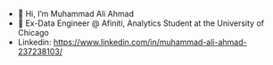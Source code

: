- 👋 Hi, I’m Muhammad Ali Ahmad 
- 🌱 Ex-Data Engineer @ Afiniti, Analytics Student at the University of Chicago
- Linkedin: https://www.linkedin.com/in/muhammad-ali-ahmad-237238103/

<!---
aliahmad02426/aliahmad02426 is a ✨ special ✨ repository because its `README.md` (this file) appears on your GitHub profile.
You can click the Preview link to take a look at your changes.
--->

